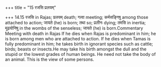 +++
title = "15 रजसि प्रलयम्"

+++
14.15 रजसि in Rajas; प्रलयम् death; गत्वा meeting; कर्मसङ्गिषु among
those attached to action; जायते (he) is born; तथा so; प्रलीनः dying;
तमसि in inertia; मूढयोनिषु in the wombs of the senseless; जायते (he) is
born.Commentary Meeting with death in Rajas If he dies when Rajas is
predominant in him; he is born among men who are attached to action. If
he dies when Tamas is fully predominant in him; he takes birth in
ignorant species such as cattle; birds; beasts or insects.He may take
his birth amongst the dull and the stupid or the lowest grades of human
beings. He need not take the body of an animal. This is the view of some
persons.
